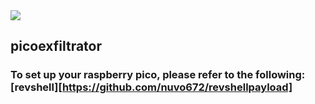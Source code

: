 <img src="https://img.shields.io/badge/RaspberryPico-purple">


## picoexfiltrator

### To set up your raspberry pico, please refer to the following: [revshell][https://github.com/nuvo672/revshellpayload]
